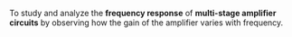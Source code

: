 

To study and analyze the **frequency response** of **multi-stage amplifier circuits** by observing how the gain of the amplifier varies with frequency.

